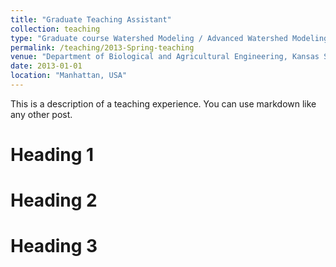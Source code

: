 ```yaml
---
title: "Graduate Teaching Assistant"
collection: teaching
type: "Graduate course Watershed Modeling / Advanced Watershed Modeling BAE 669/869"
permalink: /teaching/2013-Spring-teaching
venue: "Department of Biological and Agricultural Engineering, Kansas State University"
date: 2013-01-01
location: "Manhattan, USA"
---
```


This is a description of a teaching experience. You can use markdown like any other post.

Heading 1
======

Heading 2
======

Heading 3
======